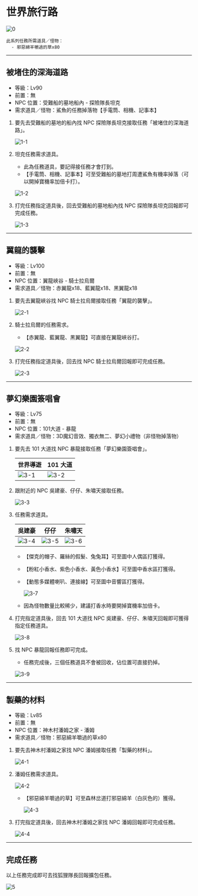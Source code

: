 # 世界旅行路

![0](0.png)

```text
此系列任務所需道具／怪物：
  - 邪惡綿羊嚼過的草x80
```

---

## 被堵住的深海道路

- 等級：Lv90
- 前置：無
- NPC 位置：受難船的墓地船內 - 探險隊長坦克
- 需求道具／怪物：鯊魚的任務掉落物【手電筒、相機、記事本】

1. 要先去受難船的墓地的船內找 NPC 探險隊長坦克接取任務「被堵住的深海道路」。

    ![1-1](1-1.png)

2. 坦克任務需求道具。

    - 此為任務道具，要記得接任務才會打到。
    - 【手電筒、相機、記事本】可至受難船的墓地打周遭鯊魚有機率掉落（可以開掉寶機率加倍卡打）。

    ![1-2](1-2.png)

3. 打完任務指定道具後，回去受難船的墓地船內找 NPC 探險隊長坦克回報即可完成任務。

    ![1-3](1-3.png)

---

## 翼龍的襲擊

- 等級：Lv100
- 前置：無
- NPC 位置：翼龍峽谷 - 騎士拉烏爾
- 需求道具／怪物：赤翼龍x18、藍翼龍x18、黑翼龍x18

1. 要先去翼龍峽谷找 NPC 騎士拉烏爾接取任務「翼龍的襲擊」。

    ![2-1](2-1.png)

2. 騎士拉烏爾的任務需求。

    - 【赤翼龍、藍翼龍、黑翼龍】可直接在翼龍峽谷打。

    ![2-2](2-2.png)

3. 打完任務指定道具後，回去找 NPC 騎士拉烏爾回報即可完成任務。

    ![2-3](2-3.png)

---

## 夢幻樂園簽唱會

- 等級：Lv75
- 前置：無
- NPC 位置：101大道 - 暴龍
- 需求道具／怪物：3D魔幻音效、獨衣無二、夢幻小禮物（非怪物掉落物）

1. 要先去 101 大道找 NPC 暴龍接取任務「夢幻樂園簽唱會」。

    | 世界導遊         | 101 大道         |
    |-----------------|-----------------|
    | ![3-1](3-1.png) | ![3-2](3-2.png) |

2. 跟附近的 NPC 吳建豪、仔仔、朱嘯天接取任務。

    ![3-3](3-3.png)

3. 任務需求道具。

    | 吳建豪           | 仔仔            | 朱嘯天           |
    |-----------------|-----------------|-----------------|
    | ![3-4](3-4.png) | ![3-5](3-5.png) | ![3-6](3-6.png) |

    - 【傑克的帽子、羅絲的假髮、兔兔耳】可至圖中人偶區打獲得。
    - 【粉紅小香水、紫色小香水、黃色小香水】可至圖中香水區打獲得。
    - 【動態多媒體喇叭、連接線】可至圖中音響區打獲得。

        ![3-7](3-7.png)

    - 因為怪物數量比較稀少，建議打香水時要開掉寶機率加倍卡。

4. 打完指定道具後，回去 101 大道找 NPC 吳建豪、仔仔、朱嘯天回報即可獲得指定任務道具。

    ![3-8](3-8.png)

5. 找 NPC 暴龍回報任務即可完成。

    - 任務完成後，三個任務道具不會被回收，佔位置可直接扔掉。

    ![3-9](3-9.png)

---

## 製藥的材料

- 等級：Lv85
- 前置：無
- NPC 位置：神木村潘姆之家 - 潘姆
- 需求道具／怪物：邪惡綿羊嚼過的草x80

1. 要先去神木村潘姆之家找 NPC 潘姆接取任務「製藥的材料」。

    ![4-1](4-1.png)

2. 潘姆任務需求道具。

    ![4-2](4-2.png)

    - 【邪惡綿羊嚼過的草】可至森林岔道打邪惡綿羊（白灰色的）獲得。

        ![4-3](4-3.png)

3. 打完指定道具後，回去神木村潘姆之家找 NPC 潘姆回報即可完成任務。

    ![4-4](4-4.png)

---

## 完成任務

以上任務完成即可去找狐狸隊長回報擴包任務。

![5](5.png)
